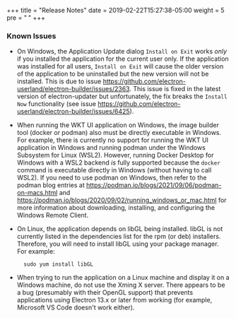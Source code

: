 +++
title = "Release Notes"
date = 2019-02-22T15:27:38-05:00
weight = 5
pre = "<b> </b>"
+++

### Known Issues

- On Windows, the Application Update dialog `Install on Exit` works _only_ if you installed the application for the current user only.  If the application was installed for all users, `Install on Exit` will cause the older version of the application to be uninstalled but the new version will not be installed.  This is due to issue https://github.com/electron-userland/electron-builder/issues/2363.  This issue is fixed in the latest version of electron-updater but unfortunately, the fix breaks the `Install Now` functionality (see issue https://github.com/electron-userland/electron-builder/issues/6425).

- When running the WKT UI application on Windows, the image builder tool (docker or podman) also must be directly executable in Windows.  For example, there is currently no support for running the WKT UI application in Windows and running podman under the Windows Subsystem for Linux (WSL2).  However, running Docker Desktop for Windows with a WSL2 backend _is_ fully supported because the `docker` command is executable directly in Windows (without having to call WSL2). If you need to use podman on Windows, then refer to the podman blog entries at https://podman.io/blogs/2021/09/06/podman-on-macs.html and https://podman.io/blogs/2020/09/02/running_windows_or_mac.html for more information about downloading, installing, and configuring the Windows Remote Client.

- On Linux, the application depends on libGL being installed.  libGL is not currently listed in the dependencies list for the rpm (or deb) installers.  Therefore, you will need to install libGL using your package manager.  For example:
  ```
	sudo yum install libGL
  ```

- When trying to run the application on a Linux machine and display it on a Windows machine, do not use the Xming X server.  There appears to be a bug (presumably with their OpenGL support) that prevents applications using Electron 13.x or later from working (for example, Microsoft VS Code doesn't work either).
